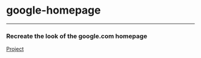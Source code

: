 # google-homepage
---
### Recreate the look of the google.com homepage

[Project](http://www.theodinproject.com/web-development-101/html-css)
